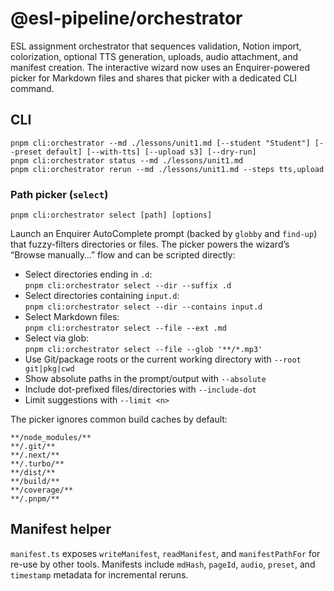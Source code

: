 # @esl-pipeline/orchestrator

ESL assignment orchestrator that sequences validation, Notion import, colorization, optional TTS generation, uploads, audio attachment, and manifest creation. The interactive wizard now uses an Enquirer-powered picker for Markdown files and shares that picker with a dedicated CLI command.

## CLI

```
pnpm cli:orchestrator --md ./lessons/unit1.md [--student "Student"] [--preset default] [--with-tts] [--upload s3] [--dry-run]
pnpm cli:orchestrator status --md ./lessons/unit1.md
pnpm cli:orchestrator rerun --md ./lessons/unit1.md --steps tts,upload
```

### Path picker (`select`)

```
pnpm cli:orchestrator select [path] [options]
```

Launch an Enquirer AutoComplete prompt (backed by `globby` and `find-up`) that fuzzy-filters directories or files. The picker powers the wizard’s “Browse manually…” flow and can be scripted directly:

- Select directories ending in `.d`:  
  `pnpm cli:orchestrator select --dir --suffix .d`
- Select directories containing `input.d`:  
  `pnpm cli:orchestrator select --dir --contains input.d`
- Select Markdown files:  
  `pnpm cli:orchestrator select --file --ext .md`
- Select via glob:  
  `pnpm cli:orchestrator select --file --glob '**/*.mp3'`
- Use Git/package roots or the current working directory with `--root git|pkg|cwd`
- Show absolute paths in the prompt/output with `--absolute`
- Include dot-prefixed files/directories with `--include-dot`
- Limit suggestions with `--limit <n>`

The picker ignores common build caches by default:

```
**/node_modules/**
**/.git/**
**/.next/**
**/.turbo/**
**/dist/**
**/build/**
**/coverage/**
**/.pnpm/**
```

## Manifest helper

`manifest.ts` exposes `writeManifest`, `readManifest`, and `manifestPathFor` for re-use by other tools. Manifests include `mdHash`, `pageId`, `audio`, `preset`, and `timestamp` metadata for incremental reruns.
